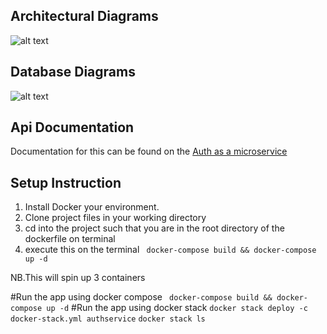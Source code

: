 
## Architectural Diagrams

![alt text](https://github.com/nanakwafo/authmicroservice/blob/master/images/icon1.png "Logo Title Text 1")

## Database Diagrams

![alt text](https://github.com/nanakwafo/authmicroservice/blob/master/images/icon3.png "Logo Title Text 1")

## Api Documentation
Documentation for this can be found on the [Auth as a microservice](https://documenter.getpostman.com/view/1213803/SzKPWhH9?version=latest)

## Setup Instruction

1. Install Docker your environment.
1. Clone project files in your working directory
1. cd into the project such that you are in the root directory of the dockerfile on terminal
1. execute this on the terminal
  ` docker-compose build && docker-compose up -d`

NB.This will spin up 3 containers



#Run the app using docker compose
` docker-compose build && docker-compose up -d`
#Run the app using docker stack
`docker stack deploy -c docker-stack.yml authservice`
`docker stack ls`